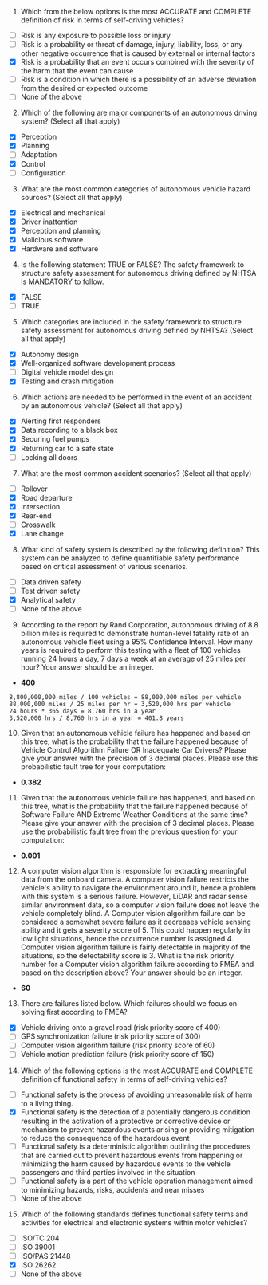 1. Which from the below options is the most ACCURATE and COMPLETE definition of risk in terms of self-driving vehicles?

- [ ] Risk is any exposure to possible loss or injury
- [ ] Risk is a probability or threat of damage, injury, liability, loss, or any other negative occurrence that is caused by external or internal factors
- [x] Risk is a probability that an event occurs combined with the severity of the harm that the event can cause
- [ ] Risk is a condition in which there is a possibility of an adverse deviation from the desired or expected outcome
- [ ] None of the above

2. Which of the following are major components of an autonomous driving system? (Select all that apply)

- [x] Perception
- [x] Planning
- [ ] Adaptation
- [x] Control
- [ ] Configuration

3. What are the most common categories of autonomous vehicle hazard sources? (Select all that apply)

- [x] Electrical and mechanical
- [x] Driver inattention
- [x] Perception and planning
- [x] Malicious software
- [x] Hardware and software

4. Is the following statement TRUE or FALSE?
The safety framework to structure safety assessment for autonomous driving defined by NHTSA is MANDATORY to follow.
- [x] FALSE
- [ ] TRUE

5. Which categories are included in the safety framework to structure safety assessment for autonomous driving defined by NHTSA? (Select all that apply)

- [x] Autonomy design
- [x] Well-organized software development process
- [ ] Digital vehicle model design
- [x] Testing and crash mitigation

6. Which actions are needed to be performed in the event of an accident by an autonomous vehicle? (Select all that apply)

- [x] Alerting first responders
- [x] Data recording to a black box
- [x] Securing fuel pumps
- [x] Returning car to a safe state
- [ ] Locking all doors

7. What are the most common accident scenarios? (Select all that apply)
- [ ] Rollover
- [x] Road departure
- [x] Intersection
- [x] Rear-end
- [ ] Crosswalk
- [x] Lane change

8. What kind of safety system is described by the following definition? This system can be analyzed to define quantifiable safety performance based on critical assessment of various scenarios.

- [ ] Data driven safety
- [ ] Test driven safety
- [x] Analytical safety
- [ ] None of the above

9. According to the report by Rand Corporation, autonomous driving of 8.8 billion miles is required to demonstrate human-level fatality rate of an autonomous vehicle fleet using a 95% Confidence Interval. How many years is required to perform this testing with a fleet of 100 vehicles running 24 hours a day, 7 days a week at an average of 25 miles per hour? Your answer should be an integer.
- __400__

```
8,800,000,000 miles / 100 vehicles = 88,000,000 miles per vehicle
88,000,000 miles / 25 miles per hr = 3,520,000 hrs per vehicle
24 hours * 365 days = 8,760 hrs in a year
3,520,000 hrs / 8,760 hrs in a year = 401.8 years
```

10. Given that an autonomous vehicle failure has happened and based on this tree, what is the probability that the failure happened because of Vehicle Control Algorithm Failure OR Inadequate Car Drivers? Please give your answer with the precision of 3 decimal places.
Please use this probabilistic fault tree for your computation:

- __0.382__

11. Given that the autonomous vehicle failure has happened, and based on this tree, what is the probability that the failure happened because of Software Failure AND Extreme Weather Conditions at the same time? Please give your answer with the precision of 3 decimal places.
Please use the probabilistic fault tree from the previous question for your computation:

- __0.001__

12. A computer vision algorithm is responsible for extracting meaningful data from the onboard camera. A computer vision failure restricts the vehicle's ability to navigate the environment around it, hence a problem with this system is a serious failure. However, LiDAR and radar sense similar environment data, so a computer vision failure does not leave the vehicle completely blind. A Computer vision algorithm failure can be considered a somewhat severe failure as it decreases vehicle sensing ability and it gets a severity score of 5. This could happen regularly in low light situations, hence the occurrence number is assigned 4. Computer vision algorithm failure is fairly detectable in majority of the situations, so the detectability score is 3. What is the risk priority number for a Computer vision algorithm failure according to FMEA and based on the description above? Your answer should be an integer.

- __60__

13. There are failures listed below. Which failures should we focus on solving first according to FMEA? 

- [x] Vehicle driving onto a gravel road (risk priority score of 400)
- [ ] GPS synchronization failure (risk priority score of 300)
- [ ] Computer vision algorithm failure (risk priority score of 60)
- [ ] Vehicle motion prediction failure (risk priority score of 150)

14. Which of the following options is the most ACCURATE and COMPLETE definition of functional safety in terms of self-driving vehicles?

- [ ] Functional safety is the process of avoiding unreasonable risk of harm to a living thing.
- [x] Functional safety is the detection of a potentially dangerous condition resulting in the activation of a protective or corrective device or mechanism to prevent hazardous events arising or providing mitigation to reduce the consequence of the hazardous event
- [ ] Functional safety is a deterministic algorithm outlining the procedures that are carried out to prevent hazardous events from happening or minimizing the harm caused by hazardous events to the vehicle passengers and third parties involved in the situation
- [ ] Functional safety is a part of the vehicle operation management aimed to minimizing hazards, risks, accidents and near misses
- [ ] None of the above

15. Which of the following standards defines functional safety terms and activities for electrical and electronic systems within motor vehicles?

- [ ] ISO/TC 204
- [ ] ISO 39001
- [ ] ISO/PAS 21448
- [x] ISO 26262
- [ ] None of the above
